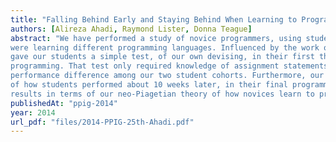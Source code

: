 ```yaml
---
title: "Falling Behind Early and Staying Behind When Learning to Program"
authors: [Alireza Ahadi, Raymond Lister, Donna Teague]
abstract: "We have performed a study of novice programmers, using students at two different institutions, who
were learning different programming languages. Influenced by the work of Dehnadi and Bornat, we
gave our students a simple test, of our own devising, in their first three weeks of formal instruction in
programming. That test only required knowledge of assignment statements. We found a wide
performance difference among our two student cohorts. Furthermore, our test was a good indication
of how students performed about 10 weeks later, in their final programming exam. We interpret our
results in terms of our neo-Piagetian theory of how novices learn to program."
publishedAt: "ppig-2014"
year: 2014
url_pdf: "files/2014-PPIG-25th-Ahadi.pdf"
---
```

